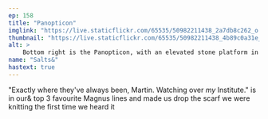 ```yaml
---
ep: 158
title: "Panopticon"
imglink: "https://live.staticflickr.com/65535/50982211438_2a7db8c262_o.jpg"
thumbnail: "https://live.staticflickr.com/65535/50982211438_4b89c0a31e_q.jpg"
alt: >
    Bottom right is the Panopticon, with an elevated stone platform in the middle and three rows of gated prison cells surrounding it. A stick figure obscured by wisps of fog stands at the bottom of the platform, while another figure climbs the steps of the platform towards another figure is sitting on a throne. A final figure with an eye above its head stands in the bottom left. In the other half of the picture is the quote: "Exactly where they've always been, Martin. Watching over my Institute." Every letter with a loop has an eye in it, except for the "a" in "Martin". There are several stylised eyes around this. Diagonally dividing these halves is a kitchen knife with a broken blade with the word "Panopticon" on it.
name: "Salts&"
hastext: true
---
```

"Exactly where they've always been, Martin. Watching over *my* Institute." is in our& top 3 favourite Magnus lines and made us drop the scarf we were knitting the first time we heard it